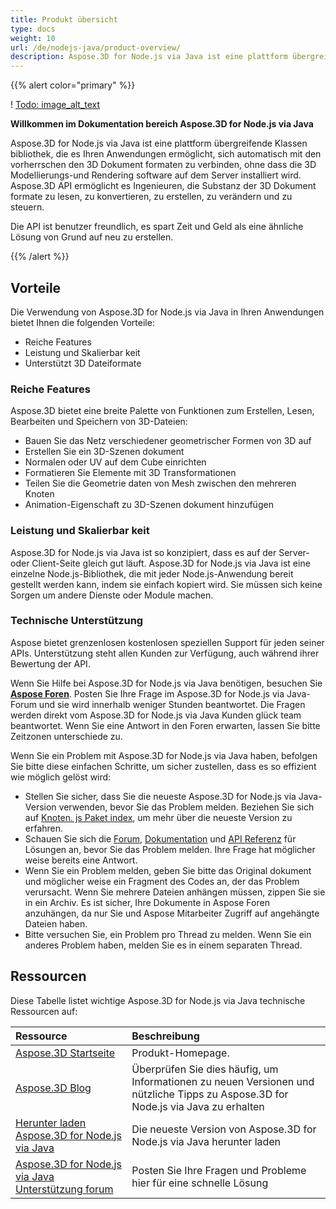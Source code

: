 ```yaml
---
title: Produkt übersicht
type: docs
weight: 10
url: /de/nodejs-java/product-overview/
description: Aspose.3D for Node.js via Java ist eine plattform übergreifende Klassen bibliothek, die es Ihren Anwendungen ermöglicht, sich automatisch mit den vorherrschen den 3D Dokument formaten zu verbinden, ohne dass die 3D Modellierungs-und Rendering software auf dem Server installiert wird. Aspose.3D API ermöglicht es Ingenieuren, die Substanz der 3D Dokument formate zu lesen, zu konvertieren, zu erstellen, zu verändern und zu steuern.
---
```

{{% alert color="primary" %}} 

! [Todo: image_alt_text](product-overview_1.png)

**Willkommen im Dokumentation bereich Aspose.3D for Node.js via Java**

Aspose.3D for Node.js via Java ist eine plattform übergreifende Klassen bibliothek, die es Ihren Anwendungen ermöglicht, sich automatisch mit den vorherrschen den 3D Dokument formaten zu verbinden, ohne dass die 3D Modellierungs-und Rendering software auf dem Server installiert wird. Aspose.3D API ermöglicht es Ingenieuren, die Substanz der 3D Dokument formate zu lesen, zu konvertieren, zu erstellen, zu verändern und zu steuern.

Die API ist benutzer freundlich, es spart Zeit und Geld als eine ähnliche Lösung von Grund auf neu zu erstellen.

{{% /alert %}} 
##  **Vorteile**
Die Verwendung von Aspose.3D for Node.js via Java in Ihren Anwendungen bietet Ihnen die folgenden Vorteile:

- Reiche Features
- Leistung und Skalierbar keit
- Unterstützt 3D Dateiformate
###  **Reiche Features**
Aspose.3D bietet eine breite Palette von Funktionen zum Erstellen, Lesen, Bearbeiten und Speichern von 3D-Dateien:

- Bauen Sie das Netz verschiedener geometrischer Formen von 3D auf
- Erstellen Sie ein 3D-Szenen dokument
- Normalen oder UV auf dem Cube einrichten
- Formatieren Sie Elemente mit 3D Transformationen
- Teilen Sie die Geometrie daten von Mesh zwischen den mehreren Knoten
- Animation-Eigenschaft zu 3D-Szenen dokument hinzufügen
###  **Leistung und Skalierbar keit**
Aspose.3D for Node.js via Java ist so konzipiert, dass es auf der Server-oder Client-Seite gleich gut läuft. Aspose.3D for Node.js via Java ist eine einzelne Node.js-Bibliothek, die mit jeder Node.js-Anwendung bereit gestellt werden kann, indem sie einfach kopiert wird. Sie müssen sich keine Sorgen um andere Dienste oder Module machen.
###  **Technische Unterstützung**
Aspose bietet grenzenlosen kostenlosen speziellen Support für jeden seiner APIs. Unterstützung steht allen Kunden zur Verfügung, auch während ihrer Bewertung der API.

Wenn Sie Hilfe bei Aspose.3D for Node.js via Java benötigen, besuchen Sie [**Aspose Foren**](https://forum.aspose.com/). Posten Sie Ihre Frage im Aspose.3D for Node.js via Java-Forum und sie wird innerhalb weniger Stunden beantwortet. Die Fragen werden direkt vom Aspose.3D for Node.js via Java Kunden glück team beantwortet. Wenn Sie eine Antwort in den Foren erwarten, lassen Sie bitte Zeitzonen unterschiede zu.

Wenn Sie ein Problem mit Aspose.3D for Node.js via Java haben, befolgen Sie bitte diese einfachen Schritte, um sicher zustellen, dass es so effizient wie möglich gelöst wird:

- Stellen Sie sicher, dass Sie die neueste Aspose.3D for Node.js via Java-Version verwenden, bevor Sie das Problem melden. Beziehen Sie sich auf [Knoten. js Paket index](https://www.npmjs.com/package/aspose.3d), um mehr über die neueste Version zu erfahren.
- Schauen Sie sich die [Forum](https://forum.aspose.com/c/3d), [Dokumentation](/3d/de/nodejs-java/) und [API Referenz](https://reference.aspose.com/3d/java) für Lösungen an, bevor Sie das Problem melden. Ihre Frage hat möglicher weise bereits eine Antwort.
- Wenn Sie ein Problem melden, geben Sie bitte das Original dokument und möglicher weise ein Fragment des Codes an, der das Problem verursacht. Wenn Sie mehrere Dateien anhängen müssen, zippen Sie sie in ein Archiv. Es ist sicher, Ihre Dokumente in Aspose Foren anzuhängen, da nur Sie und Aspose Mitarbeiter Zugriff auf angehängte Dateien haben.
- Bitte versuchen Sie, ein Problem pro Thread zu melden. Wenn Sie ein anderes Problem haben, melden Sie es in einem separaten Thread.
##  **Ressourcen**
Diese Tabelle listet wichtige Aspose.3D for Node.js via Java technische Ressourcen auf:

|**Ressource**|**Beschreibung**|
| :- | :- |
|[Aspose.3D Startseite](https://products.aspose.com/3d/nodejs-java/)|Produkt-Homepage.|
|[Aspose.3D Blog](https://blog.aspose.com/category/3d/)|Überprüfen Sie dies häufig, um Informationen zu neuen Versionen und nützliche Tipps zu Aspose.3D for Node.js via Java zu erhalten|
|[Herunter laden Aspose.3D for Node.js via Java](https://www.npmjs.com/package/aspose.3d)|Die neueste Version von Aspose.3D for Node.js via Java herunter laden|
|[Aspose.3D for Node.js via Java Unterstützung forum](https://forum.aspose.com/c/3d/18)|Posten Sie Ihre Fragen und Probleme hier für eine schnelle Lösung|

